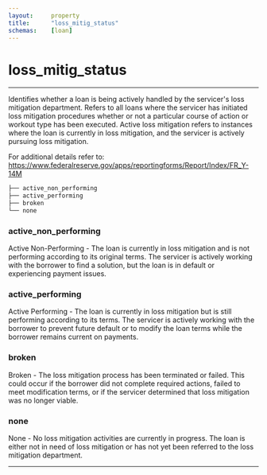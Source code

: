 ```yaml
---
layout:     property
title:      "loss_mitig_status"
schemas:    [loan]
---
```


# loss_mitig_status

---

Identifies whether a loan is being actively handled by the servicer's loss mitigation department. Refers to all loans where the servicer has initiated loss mitigation procedures whether or not a particular course of action or workout type has been executed. Active loss mitigation refers to instances where the loan is currently in loss mitigation, and the servicer is actively pursuing loss mitigation.

For additional details refer to: https://www.federalreserve.gov/apps/reportingforms/Report/Index/FR_Y-14M

```bash
├── active_non_performing
├── active_performing
├── broken
└── none
```

### active_non_performing
Active Non-Performing - The loan is currently in loss mitigation and is not performing according to its original terms. The servicer is actively working with the borrower to find a solution, but the loan is in default or experiencing payment issues.

### active_performing
Active Performing - The loan is currently in loss mitigation but is still performing according to its terms. The servicer is actively working with the borrower to prevent future default or to modify the loan terms while the borrower remains current on payments.

### broken
Broken - The loss mitigation process has been terminated or failed. This could occur if the borrower did not complete required actions, failed to meet modification terms, or if the servicer determined that loss mitigation was no longer viable.

### none
None - No loss mitigation activities are currently in progress. The loan is either not in need of loss mitigation or has not yet been referred to the loss mitigation department.

--- 